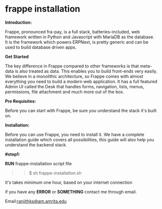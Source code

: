 # frappe installation
<strong>Introduction:</strong>

  Frappe, pronounced fra-pay, is a full stack, batteries-included, web framework written in Python and Javascript with MariaDB as the database. It is the framework which powers ERPNext, is pretty generic and can be used to build database driven apps.

<strong>Get Started</strong>

  The key difference in Frappe compared to other frameworks is that meta-data is also treated as data. This enables you to build front-ends very easily. We believe in a monolithic architecture, so Frappe comes with almost everything you need to build a modern web application. It has a full featured Admin UI called the Desk that handles forms, navigation, lists, menus, permissions, file attachment and much more out of the box.

<strong>Pre Requisites:</strong>

  Before you can start with Frappe, be sure you understand the stack it's built on.

<strong>Installation:</strong>

  Before you can use Frappe, you need to install it. We have a complete installation guide which covers all possibilities, this guide will also help you understand the backend stack.
  
<strong>#step1:</strong>

  <strong>RUN</strong> frappe-installation script file

  >> $ sh frappe-installation.sh

  It's takes minimum one hour, based on your internet connection

  if you have any <strong>ERROR</strong> or <strong>SOMETHING</strong> contact me through email.

Email:ranjithks@am.amrita.edu
